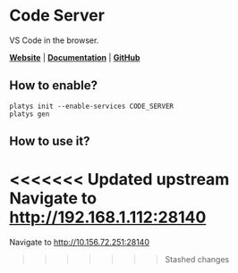 # Code Server

VS Code in the browser.

**[Website](https://code.visualstudio.com/)** | **[Documentation](https://code.visualstudio.com/docs)** | **[GitHub](https://github.com/coder/code-server)**

## How to enable?

```
platys init --enable-services CODE_SERVER
platys gen
```

## How to use it?

<<<<<<< Updated upstream
Navigate to <http://192.168.1.112:28140>
=======
Navigate to <http://10.156.72.251:28140>
>>>>>>> Stashed changes
